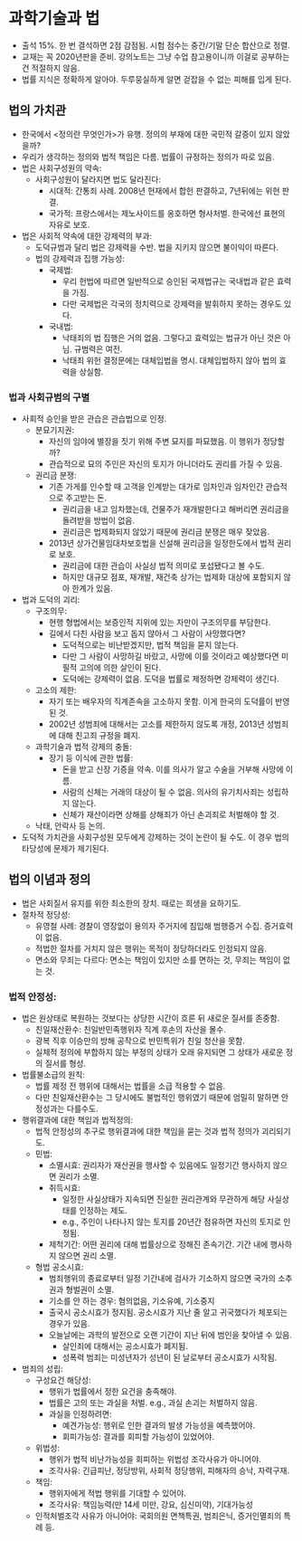 # 과학기술과 법

- 출석 15%. 한 번 결석하면 2점 감점됨. 시험 점수는 중간/기말 단순 합산으로 정렬.
- 교재는 꼭 2020년판을 준비. 강의노트는 그냥 수업 참고용이니까 이걸로 공부하는건 적절하지 않음.
- 법률 지식은 정확하게 알아야. 두루뭉실하게 알면 걷잡을 수 없는 피해를 입게 된다.

## 법의 가치관

- 한국에서 <정의란 무엇인가>가 유행. 정의의 부재에 대한 국민적 갈증이 있지 않았을까?
- 우리가 생각하는 정의와 법적 책임은 다름. 법률이 규정하는 정의가 따로 있음.
- 법은 사회구성원의 약속:
  - 사회구성원이 달라지면 법도 달라진다:
    - 시대적: 간통죄 사례. 2008년 헌재에서 합헌 판결하고, 7년뒤에는 위헌 판결.
    - 국가적: 프랑스에서는 제노사이드를 옹호하면 형사처벌. 한국에선 표현의 자유로 보호.
- 법은 사회적 약속에 대한 강제력의 부과:
  - 도덕규범과 달리 법은 강제력을 수반. 법을 지키지 않으면 불이익이 따른다.
  - 법의 강제력과 집행 가능성:
    - 국제법:
      - 우리 헌법에 따르면 일반적으로 승인된 국제법규는 국내법과 같은 효력을 가짐.
      - 다만 국제법은 각국의 정치력으로 강제력을 발휘하지 못하는 경우도 있다.
    - 국내법:
      - 낙태죄의 법 집행은 거의 없음. 그렇다고 효력있는 법규가 아닌 것은 아님. 규범력은 여전.
      - 낙태죄 위헌 결정문에는 대체입법을 명시. 대체입법하지 않아 법의 효력을 상실함.

### 법과 사회규범의 구별

- 사회적 승인을 받은 관습은 관습법으로 인정.
  - 분묘기지권:
    - 자신의 임야에 별장을 짓기 위해 주변 묘지를 파묘했음. 이 행위가 정당할까?
    - 관습적으로 묘의 주인은 자신의 토지가 아니더라도 권리를 가질 수 있음.
  - 권리금 분쟁:
    - 기존 가게를 인수할 때 고객을 인계받는 대가로 임차인과 임차인간 관습적으로 주고받는 돈.
      - 권리금을 내고 임차했는데, 건물주가 재개발한다고 해버리면 권리금을 돌려받을 방법이 없음.
      - 권리금은 법제화되지 않았기 때문에 권리금 분쟁은 매우 잦았음.
    - 2013년 상가건물임대차보호법을 신설해 권리금을 일정한도에서 법적 권리로 보호.
      - 권리금에 대한 관습이 사실상 법적 의미로 포섭됐다고 볼 수도.
      - 하지만 대규모 점포, 재개발, 재건축 상가는 법제화 대상에 포함되지 않아 한계가 있음.
- 법과 도덕의 괴리:
  - 구조의무:
    - 현행 형법에서는 보증인적 지위에 있는 자만이 구조의무를 부담한다.
    - 길에서 다친 사람을 보고 돕지 않아서 그 사람이 사망했다면?
      - 도덕적으로는 비난받겠지만, 법적 책임을 묻지 않는다.
      - 다만 그 사람이 사망하길 바랐고, 사망에 이를 것이라고 예상했다면 미필적 고의에 의한 살인이 된다.
      - 도덕에는 강제력이 없음. 도덕을 법률로 제정하면 강제력이 생긴다.
  - 고소의 제한:
    - 자기 또는 배우자의 직계존속을 고소하지 못함. 이게 한국의 도덕률이 반영된 것.
    - 2002년 성범죄에 대해서는 고소를 제한하지 않도록 개정, 2013년 성범죄에 대해 친고죄 규정을 폐지.
  - 과학기술과 법적 강제의 충돌:
    - 장기 등 이식에 관한 법률:
      - 돈을 받고 신장 기증을 약속. 이를 의사가 알고 수술을 거부해 사망에 이름.
      - 사람의 신체는 거래의 대상이 될 수 없음. 의사의 유기치사죄는 성립하지 않는다.
      - 신체가 재산이라면 상해를 상해죄가 아닌 손괴죄로 처벌해야 할 것.
  - 낙태, 안락사 등 논의.
- 도덕적 가치관을 사회구성원 모두에게 강제하는 것이 논란이 될 수도. 이 경우 법의 타당성에 문제가 제기된다.

## 법의 이념과 정의

- 법은 사회질서 유지를 위한 최소한의 장치. 때로는 희생을 요하기도.
- 절차적 정당성:
  - 유영철 사례: 경찰이 영장없이 용의자 주거지에 침입해 범행증거 수집. 증거효력이 없음.
  - 적법한 절차를 거치지 않은 행위는 목적이 정당하더라도 인정되지 않음.
  - 면소와 무죄는 다르다: 면소는 책임이 있지만 소를 면하는 것, 무죄는 책임이 없는 것.

### 법적 안정성:

- 법은 원상태로 복원하는 것보다는 상당한 시간이 흐른 뒤 새로운 질서를 존중함.
  - 친일재산환수: 친일반민족행위자 직계 후손의 자산을 몰수.
  - 광복 직후 이승만의 방해 공작으로 반민특위가 친일 청산을 못함.
  - 실체적 정의에 부합하지 않는 부정의 상태가 오래 유지되면 그 상태가 새로운 정의 질서를 형성.
- 법률불소급의 원칙:
  - 법률 제정 전 행위에 대해서는 법률을 소급 적용할 수 없음.
  - 다만 친일재산환수는 그 당시에도 불법적인 행위였기 때문에 엄밀히 말하면 안정성과는 다를수도.
- 행위결과에 대한 책임과 법적정의:
  - 법적 안정성의 추구로 행위결과에 대한 책임을 묻는 것과 법적 정의가 괴리되기도.
  - 민법:
      - 소멸시효: 권리자가 재산권을 행사할 수 있음에도 일정기간 행사하지 않으면 권리가 소멸.
      - 취득시효:
        - 일정한 사실상태가 지속되면 진실한 권리관계와 무관하게 해당 사실상태를 인정하는 제도.
        - e.g., 주인이 나타나지 않는 토지를 20년간 점유하면 자신의 토지로 인정됨.
      - 제척기간: 어떤 권리에 대해 법률상으로 정해진 존속기간. 기간 내에 행사하지 않으면 권리 소멸.
  - 형법 공소시효:
    - 범죄행위의 종료로부터 일정 기간내에 검사가 기소하지 않으면 국가의 소추권과 형벌권이 소멸.
    - 기소를 안 하는 경우: 혐의없음, 기소유예, 기소중지
    - 출국시 공소시효가 정지됨. 공소시효가 지난 줄 알고 귀국했다가 체포되는 경우가 있음.
    - 오늘날에는 과학의 발전으로 오랜 기간이 지난 뒤에 범인을 찾아낼 수 있음.
      - 살인죄에 대해서는 공소시효가 폐지됨.
      - 성폭력 범죄는 미성년자가 성년이 된 날로부터 공소시효가 시작됨.
- 범죄의 성립:
  - 구성요건 해당성:
    - 행위가 법률에서 정한 요건을 충족해야.
    - 법률은 고의 또는 과실을 처벌. e.g., 과실 손괴는 처벌하지 않음.
    - 과실을 인정하려면:
      - 예견가능성: 행위로 인한 결과의 발생 가능성을 예측했어야.
      - 회피가능성: 결과를 회피할 가능성이 있었어야.
  - 위법성:
    - 행위가 법적 비난가능성을 회피하는 위법성 조각사유가 아니어야.
    - 조각사유: 긴급피난, 정당방위, 사회적 정당행위, 피해자의 승낙, 자력구재.
  - 책임:
    - 행위자에게 적법 행위를 기대할 수 있어야.
    - 조각사유: 책임능력(만 14세 미만, 강요, 심신미약), 기대가능성
  - 인적처벌조각 사유가 아니어야: 국회의원 면책특권, 범죄은닉, 증거인멸죄의 특례 등.

